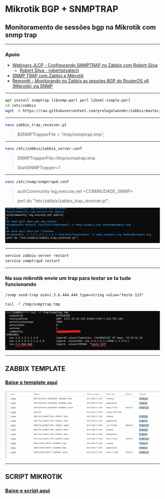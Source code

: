 # Mikrotik BGP + SNMPTRAP

## Monitoramento de sessões bgp na Mikrotik com snmp trap

---

### Apoio

* [Webinars JLCP - Configurando SNMPTRAP no Zabbix com Robert Silva](https://youtu.be/t9REGzRneGQ)
  * [Robert Silva - robertsilvatech](https://github.com/robertsilvatech)
* [SNMP TRAP com Zabbix e Mikrotik](https://youtu.be/-lWz4pZxems)
* [Remontti - Monitorando no Zabbix as sessões BGP do RouterOS v6 (Mikrotik) via SNMP](https://blog.remontti.com.br/6175)

---

```sh
apt install snmptrap libsnmp-perl perl libxml-simple-perl
cd /etc/zabbix
wget -O https://raw.githubusercontent.com/prelegalwonder/zabbix/master/misc/snmptrap/zabbix_trap_receiver.pl
```

---

```sh
nano zabbix_trap_receiver.pl
```

> $SNMPTrapperFile = '/tmp/snmptrap.tmp';

---

```sh
nano /etc/zabbix/zabbix_server.conf
```

> SNMPTrapperFile=/tmp/snmptrap.tmp
>
> StartSNMPTrapper=1

---

```sh
nano /etc/snmp/snmptrapd.conf
```

> authCommunity log,execute,net <COMINUDADE_SNMP>
>
> perl do "/etc/zabbix/zabbix_trap_receiver.pl";

![-](/contents/img/snmptrapconfig.png)

---

```sh
service zabbix-server restart
service snmptrapd restart
```

---

### Na sua mikrotik envie um trap para testar se ta tudo funcionando

```rsc
/snmp send-trap oid=1.3.6.444.444 type=string value="teste 123"
```

```sh
tail -f /tmp/snmptrap.tmp
```

![-](/contents/img/tail.png)

---

## ZABBIX TEMPLATE

### [Baixe o template aqui](/contents/MIkrotik%20BGP%20-%20SNMPTRAP.yaml)

![-](/contents/img/values.png)

---

## SCRIPT MIKROTIK

### [Baixe o script aqui](/contents/script_mikrotic.rsc)
